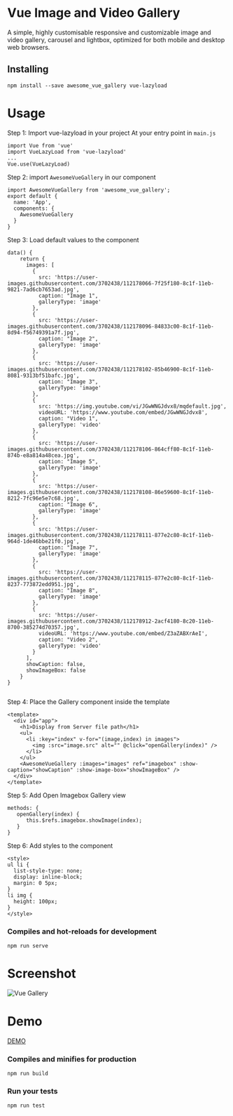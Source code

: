 # Vue Image and Video Gallery
A simple, highly customisable responsive and customizable image and video gallery, carousel and lightbox, optimized for both mobile and desktop web browsers.

## Installing
```
npm install --save awesome_vue_gallery vue-lazyload
```

# Usage
Step 1: Import vue-lazyload in your project At your entry point in `main.js`
```
import Vue from 'vue'
import VueLazyLoad from 'vue-lazyload'
...
Vue.use(VueLazyLoad)
```
Step 2: import `AwesomeVueGallery` in our component
``` 
import AwesomeVueGallery from 'awesome_vue_gallery';
export default {
  name: 'App',
  components: {
    AwesomeVueGallery
  }
}

```
Step 3: Load default values to the component
```
data() {
    return {
      images: [
        {
          src: 'https://user-images.githubusercontent.com/3702438/112178066-7f25f180-8c1f-11eb-9821-7ad6cb7653ad.jpg',
          caption: "Image 1",
          galleryType: 'image'
        },
        {
          src: 'https://user-images.githubusercontent.com/3702438/112178096-84833c00-8c1f-11eb-8d94-f56749391a7f.jpg',
          caption: "Image 2",
          galleryType: 'image'
        },
        {
          src: 'https://user-images.githubusercontent.com/3702438/112178102-85b46900-8c1f-11eb-8081-9313bf51bafc.jpg',
          caption: "Image 3",
          galleryType: 'image'
        },
        {
          src: 'https://img.youtube.com/vi/JGwWNGJdvx8/mqdefault.jpg',
          videoURL: 'https://www.youtube.com/embed/JGwWNGJdvx8',
          caption: "Video 1",
          galleryType: 'video'
        },
        {
          src: 'https://user-images.githubusercontent.com/3702438/112178106-864cff80-8c1f-11eb-874b-e8a814a48cea.jpg',
          caption: "Image 5",
          galleryType: 'image'
        },
        {
          src: 'https://user-images.githubusercontent.com/3702438/112178108-86e59600-8c1f-11eb-8212-7fc96e5e7c68.jpg',
          caption: "Image 6",
          galleryType: 'image'
        },
        {
          src: 'https://user-images.githubusercontent.com/3702438/112178111-877e2c80-8c1f-11eb-964d-1de46bbe21f0.jpg',
          caption: "Image 7",
          galleryType: 'image'
        },
        {
          src: 'https://user-images.githubusercontent.com/3702438/112178115-877e2c80-8c1f-11eb-8237-773872edd951.jpg',
          caption: "Image 8",
          galleryType: 'image'
        },
        {
          src: 'https://user-images.githubusercontent.com/3702438/112178912-2acf4180-8c20-11eb-8700-385274d70357.jpg',
          videoURL: 'https://www.youtube.com/embed/Z3aZABXrAeI',
          caption: "Video 2",
          galleryType: 'video'
        }
      ],
      showCaption: false,
      showImageBox: false
    }
}
  
```
Step 4: Place the Gallery component inside the template
```
<template>
  <div id="app">
    <h1>Display from Server file path</h1>
    <ul>
      <li :key="index" v-for="(image,index) in images">
        <img :src="image.src" alt="" @click="openGallery(index)" />
      </li>
    </ul>
    <AwesomeVueGallery :images="images" ref="imagebox" :show-caption="showCaption" :show-image-box="showImageBox" />
  </div>
</template>
```
Step 5: Add Open Imagebox Gallery view
```
methods: {
   openGallery(index) {
      this.$refs.imagebox.showImage(index);
   }
}
```

Step 6: Add styles to the component
```
<style>
ul li {
  list-style-type: none;
  display: inline-block;
  margin: 0 5px;
}
li img {
  height: 100px;
}
</style>
```

### Compiles and hot-reloads for development
```
npm run serve
```
# Screenshot
![Vue Gallery](https://user-images.githubusercontent.com/3702438/112180262-661e4000-8c21-11eb-8e1c-33a42e605c09.jpg)

# Demo
[DEMO](https://codesandbox.io/s/pedantic-sutherland-w1nxp)

### Compiles and minifies for production
```
npm run build
```

### Run your tests
```
npm run test
```
